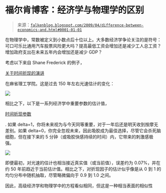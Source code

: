 <!--yml

分类：未分类

日期：2024-05-12 22:09:28

-->

# 福尔肯博客：经济学与物理学的区别

> 来源：[`falkenblog.blogspot.com/2009/04/difference-between-economics-and.html#0001-01-01`](http://falkenblog.blogspot.com/2009/04/difference-between-economics-and.html#0001-01-01)

在物理学中，常数被定义到小数点后十位以上。大多数经济学争论关注的是符号：可口可乐比通用汽车股票风险更大吗？提高最低工资会增加还是减少工人总工资？增加政府支出在未来五年内会增加还是减少 GDP？

考虑以下来自 Shane Frederick 的例子，

[关于时间折现的演讲](http://mitworld.mit.edu/video/276)

在麻省理工学院。这是过去 150 年左右光速估计的变化：

![](https://blogger.googleusercontent.com/img/b/R29vZ2xl/AVvXsEh5gGYE7hCfILtpFzqUV9o_tmImtynm2aHWUSjHOBdWgkHVwQdxw3w3bDhEA0cBy9W3H2w5xp8yGNKYUaca13WhQP6cMBFpEe_Ho5ghNDjSv1zNCBkBRBoJYSJl2FlQBVB29_r7iA/s1600-h/speedlight2.jpg)

相比之下，以下是一系列经济学中重要参数的估计值，

[时间折现参数](http://www.mit.edu/people/shanefre/TimeDiscandPref.pdf)

. 如果 delta=1，你将未来视为与今天同等重要，对于一年后还是明天收到按摩无差别。如果 delta=0，你完全忽视未来，因此吸胶成为最佳选择，尽管它会杀死脑细胞，但在接下来的 5 分钟（或吸胶快感持续的时间）内，它带来的刺激感极强。

![](https://blogger.googleusercontent.com/img/b/R29vZ2xl/AVvXsEhIrtfEm6BtxEmAPxjoBtsuclsXn7luGRiCdR4yJ7VmT5Hu0r7jt65TA_kfB3Y547IVzaQfAyxjSzccQWGt7c5b0nZCyl_8W4ELpGdIrOu36V5rZwv_gEViUl4GB3C4LLtMNIS2UQ/s1600-h/discfactor.jpg)

即便最初，对光速的估计也相当接近真实值（或当前值），误差约为 0.07%，并在约 50 年前趋近于当前估计值。相比之下，对折现因子的估计似乎像是从 0 到 1 的均匀分布中随机抽取，尽管略微偏向于 0.9 到 1.0 之间。

因此，高级经济学和物理学中的方程看似相同，但这是一种相当表面的相似性
